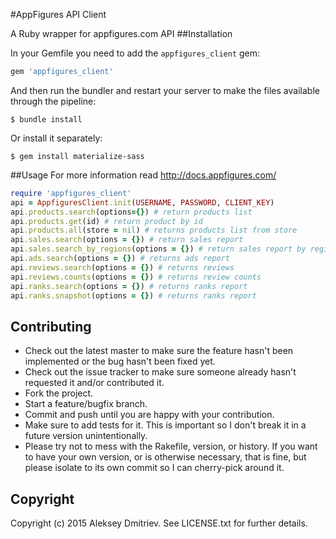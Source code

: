 #AppFigures API Client

A Ruby wrapper for appfigures.com API
##Installation

In your Gemfile you need to add the `appfigures_client` gem:
```ruby
gem 'appfigures_client'
```
And then run the bundler and restart your server to make the files available through the pipeline:
```console
$ bundle install
```
Or install it separately:

```console
$ gem install materialize-sass
```
##Usage
For more information read http://docs.appfigures.com/

```ruby
require 'appfigures_client'
api = AppfiguresClient.init(USERNAME, PASSWORD, CLIENT_KEY)
api.products.search(options={}) # return products list
api.products.get(id) # return product by id
api.products.all(store = nil) # returns products list from store
api.sales.search(options = {}) # return sales report
api.sales.search_by_regions(options = {}) # return sales report by regions
api.ads.search(options = {}) # returns ads report
api.reviews.search(options = {}) # returns reviews 
api.reviews.counts(options = {}) # returns review counts
api.ranks.search(options = {}) # returns ranks report
api.ranks.snapshot(options = {}) # returns ranks report

```


## Contributing
 
* Check out the latest master to make sure the feature hasn't been implemented or the bug hasn't been fixed yet.
* Check out the issue tracker to make sure someone already hasn't requested it and/or contributed it.
* Fork the project.
* Start a feature/bugfix branch.
* Commit and push until you are happy with your contribution.
* Make sure to add tests for it. This is important so I don't break it in a future version unintentionally.
* Please try not to mess with the Rakefile, version, or history. If you want to have your own version, or is otherwise necessary, that is fine, but please isolate to its own commit so I can cherry-pick around it.

## Copyright

Copyright (c) 2015 Aleksey Dmitriev. See LICENSE.txt for
further details.

